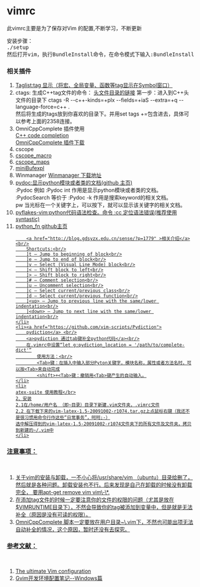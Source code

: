 vimrc
=====
此vimrc主要是为了保存对Vim 的配置,不断学习，不断更新
<pre>
安装步骤：
./setup
然后打开vim，执行BundleInstall命令，在命令模式下输入:BundleInstall
</pre>

<h3>相关插件</h3>
<ol>
    <li>
        <a href="http://www.vim.org/scripts/script.php?script_id=273">
        Taglist:tag 显示（将宏、全局变量、函数等tag显示在Symbol窗口）
        </a>
    </li>
    <li>
    ctags:
    生成C++tag文件的命令：
    <a href="http://www.vim.org/scripts/script.php?script_id=2358">头文件目录的链接</a>
    第一步：进入到C++头文件的目录下
    ctags -R --c++-kinds=+plx --fields=+iaS --extra=+q --language-force=c++ . <br/>
    然后将生成的tags放到你喜欢的目录下。并用set tags +=包含进去，具体可以参考上面的2358连接。
    </li>
    <li>
    OmniCppComplete 插件使用<br/>
    <a href="http://vim.wikia.com/wiki/C%2B%2B_code_completion"> C++ code completion</a><br/>
    <a href="http://www.vim.org/scripts/script.php?script_id=1520">OmniCppComplete 插件下载</a>
    </li>
    <li>cscope</li>
    <li><a href="http://www.vim.org/scripts/script.php?script_id=51"> cscope_macro</a></li>
    <li><a href="http://www.vim.org/scripts/script.php?script_id=51"> cscope_maps</a></li>
    <li><a href ="http://www.vim.org/scripts/script.php?script_id=159"> miniBufexpl</a></li>
    <li>
        Winmanager
        <a href ="http://www.vim.org/scripts/script.php?script_id=95">Winmanager 下载地址 </a>
    </li>
    <li><a href="https://github.com/fs111/pydoc.vim">
        pydoc:显示python模块或者类的文档(github 主页)
        </a><br/>
        :Pydoc <keyword>      例如   :Pydoc int     作用是显示python模块或者类的文档。<br/>
        :PydocSearch <keyword>  等价于 :Pydoc -k <keyword>   作用是搜索keyword的相关文档。<br/>
        <leader>pw   当光标在一个关键字上，可以按下，就可以显示该关键字的相关文档。<br/>
    </li>
    <li><a href="https://github.com/kevinw/pyflakes-vim">
        pyflakes-vim:python代码语法检查。命令 :cc  定位语法错误(推荐使用syntastic)
        </a><br/>
    </li>
    <li><a href="https://github.com/Crapworks/python_fn.vim"> python_fn github主页<br/>

        <a href="http://blog.gdsyzx.edu.cn/sense/?p=1779" >相关介绍</a><br/>
        Shortcuts:<br/>
        ]t — Jump to beginning of block<br/>
        ]e — Jump to end of block<br/>
        ]v — Select (Visual Line Mode) block<br/>
        ]< — Shift block to left<br/>
        ]> — Shift block to right<br/>
        ]# — Comment selection<br/>
        ]u — Uncomment selection<br/>
        ]c — Select current/previous class<br/>
        ]d — Select current/previous function<br/>
        ]<up> — Jump to previous line with the same/lower indentation<br/>
        ]<down> — Jump to next line with the same/lower indentation<br/>
    </li>
    <li><a href="https://github.com/vim-scripts/Pydiction">
        pydiction</a> <br/>
        <a>pydiction 通过tab键补全python代码</a><br/>
        在.vimrc中设置“let g:pydiction_location = '/path/to/complete-dict'”
            使用方法：<br/>
            <Tab>键：在插入中输入部分Pyton关键字，模块名称，属性或者方法名时，可以按<Tab>来自动完成
            <shift>+<Tab>键：撤销用<Tab>键产生的自动输入。
    </li>
	<li>
	atex-suite 使用教程</br>
	2、安装
	2.1在/home/用户名 （即~目录）目录下新建.vim文件夹，.vimrc文件
	2.2 在下载下来的vim-latex-1.5-20091002-r1074.tar.gz上点鼠标右键（我还不是很习惯用命令行作这些“日常事务”，呵呵;-）
	选中解压得到的vim-latex-1.5-20091002-r1074文件夹下的所有文件及文件夹，拷贝到新建的~/.vim中
	</li>

</ol>
<h3>注意事项：</h3><br/>
    <ol>
    <li>
    关于vim的安装与卸载，一不小心将/usr/share/vim （ubuntu）目录给删了，
然后就是各种问题。卸载安装也不行。后来发现是自己在卸载的时候没有卸载完全，
要用apt-get remove vim vim\-\*. </li>
    <li> 在添加tag文件的时候一定要注意你的文件的权限的问题（尤其是放在$VIMRUNTIME目录下），不然会导致你的tag被添加到变量中，但是就是无法补全（原因是没有可读的权限）。
    </li>
    <li>
    OmniCppComplete 脚本一定要放在用户目录~\.vim下，不然也可能出项无法自动补全的情况，这个原因，暂时还没有去探究。
    </li>
    </ol>

<h3>参考文献：</h3><br/>
<ol>
    <li><a href="http://amix.dk/vim/vimrc.html">
        The ultimate Vim configuration</a></li>
    <li>
    <a href="http://www.cnblogs.com/xiekeli/archive/2012/08/13/2637176.html">
    Gvim开发环境配置笔记--Windows篇</a>
    </li>
</ol>
